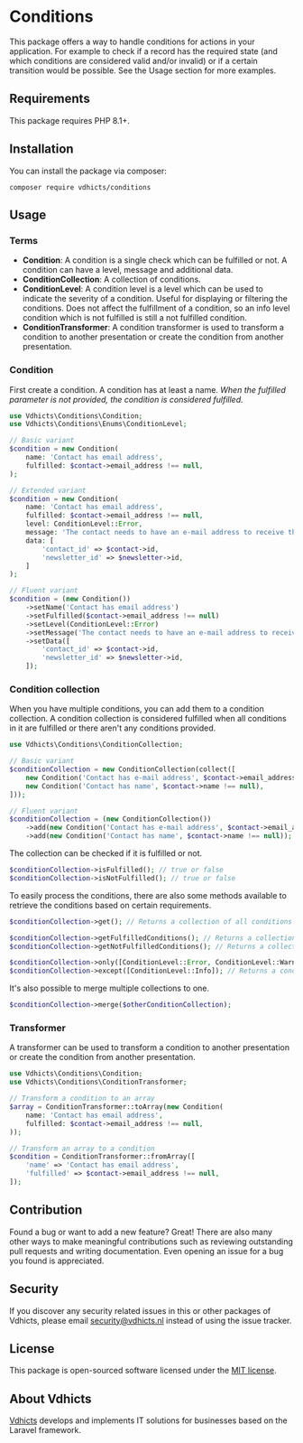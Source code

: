 # Conditions

This package offers a way to handle conditions for actions in your application. For example to check if a record has the
required state (and which conditions are considered valid and/or invalid) or if a certain transition would be possible.
See the Usage section for more examples.

## Requirements

This package requires PHP 8.1+.

## Installation

You can install the package via composer:

`composer require vdhicts/conditions`

## Usage

### Terms

- **Condition**: A condition is a single check which can be fulfilled or not. A condition can have a level, message and additional data.
- **ConditionCollection**: A collection of conditions. 
- **ConditionLevel**: A condition level is a level which can be used to indicate the severity of a condition. Useful for displaying or filtering the conditions. Does not affect the fulfillment of a condition, so an info level condition which is not fulfilled is still a not fulfilled condition.
- **ConditionTransformer**: A condition transformer is used to transform a condition to another presentation or create the condition from another presentation.

### Condition

First create a condition. A condition has at least a name. _When the fulfilled parameter is not provided, the condition 
is considered fulfilled._

```php
use Vdhicts\Conditions\Condition;
use Vdhicts\Conditions\Enums\ConditionLevel;

// Basic variant
$condition = new Condition(
    name: 'Contact has email address',
    fulfilled: $contact->email_address !== null,
);

// Extended variant
$condition = new Condition(
    name: 'Contact has email address',
    fulfilled: $contact->email_address !== null,
    level: ConditionLevel::Error,
    message: 'The contact needs to have an e-mail address to receive the newsletter.',
    data: [
        'contact_id' => $contact->id,
        'newsletter_id' => $newsletter->id,
    ]   
);

// Fluent variant
$condition = (new Condition())
    ->setName('Contact has email address')
    ->setFulfilled($contact->email_address !== null)
    ->setLevel(ConditionLevel::Error)
    ->setMessage('The contact needs to have an e-mail address to receive the newsletter.')
    ->setData([
        'contact_id' => $contact->id,
        'newsletter_id' => $newsletter->id,
    ]);
```

### Condition collection

When you have multiple conditions, you can add them to a condition collection. A condition collection is considered 
fulfilled when all conditions in it are fulfilled or there aren't any conditions provided.

```php
use Vdhicts\Conditions\ConditionCollection;

// Basic variant
$conditionCollection = new ConditionCollection(collect([
    new Condition('Contact has e-mail address', $contact->email_address !== null),
    new Condition('Contact has name', $contact->name !== null),
]));

// Fluent variant
$conditionCollection = (new ConditionCollection())
    ->add(new Condition('Contact has e-mail address', $contact->email_address !== null))
    ->add(new Condition('Contact has name', $contact->name !== null));
```

The collection can be checked if it is fulfilled or not.

```php
$conditionCollection->isFulfilled(); // true or false
$conditionCollection->isNotFulfilled(); // true or false
```

To easily process the conditions, there are also some methods available to retrieve the conditions based on certain 
requirements.

```php
$conditionCollection->get(); // Returns a collection of all conditions

$conditionCollection->getFulfilledConditions(); // Returns a collection of fulfilled conditions
$conditionCollection->getNotFulfilledConditions(); // Returns a collection of not fulfilled conditions

$conditionCollection->only([ConditionLevel::Error, ConditionLevel::Warning]); // Returns a condition collection of conditions with the provided levels
$conditionCollection->except([ConditionLevel::Info]); // Returns a condition collection of conditions without the provided levels
```

It's also possible to merge multiple collections to one.

```php
$conditionCollection->merge($otherConditionCollection);
```

### Transformer

A transformer can be used to transform a condition to another presentation or create the condition from another presentation.

```php
use Vdhicts\Conditions\Condition;
use Vdhicts\Conditions\ConditionTransformer;

// Transform a condition to an array
$array = ConditionTransformer::toArray(new Condition(
    name: 'Contact has email address',
    fulfilled: $contact->email_address !== null,
));

// Transform an array to a condition
$condition = ConditionTransformer::fromArray([
    'name' => 'Contact has email address',
    'fulfilled' => $contact->email_address !== null,
]);
```

## Contribution

Found a bug or want to add a new feature? Great! There are also many other ways to make meaningful contributions such 
as reviewing outstanding pull requests and writing documentation. Even opening an issue for a bug you found is 
appreciated.

## Security

If you discover any security related issues in this or other packages of Vdhicts, please email security@vdhicts.nl 
instead of using the issue tracker.

## License

This package is open-sourced software licensed under the [MIT license](http://opensource.org/licenses/MIT).

## About Vdhicts

[Vdhicts](https://www.vdhicts.nl) develops and implements IT solutions for businesses based on the Laravel framework.
